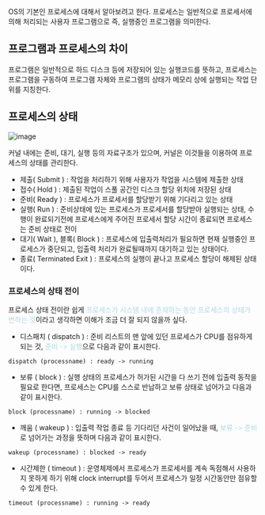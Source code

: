 OS의 기본인 프로세스에 대해서 알아보려고 한다.
프로세스는 일반적으로 프로세서에 의해 처리되는 사용자 프로그램으로 즉, 실행중인 프로그램을 의미한다.

## 프로그램과 프로세스의 차이
프로그램은 일반적으로 하드 디스크 등에 저장되어 있는 실행코드를 뜻하고,
프로세스는 프로그램을 구동하여 프로그램 자체와 프로그램의 상태가 메모리 상에 실행되는 작업 단위를 지칭한다.

## 프로세스의 상태
![image](https://user-images.githubusercontent.com/91667488/180787554-e2792b73-0c97-4b9c-8033-5d1e93b7b430.png)

커널 내에는 준비, 대기, 실행 등의 자료구조가 있으며, 커널은 이것들을 이용하여 프로세스의 상태를 관리한다.
- 제출( Submit ) : 작업을 처리하기 위해 사용자가 작업을 시스템에 제출한 상태
- 접수( Hold ) : 제출된 작업이 스풀 공간인 디스크 할당 위치에 저장된 상태
- 준비( Ready ) : 프로세스가 프로세서를 할당받기 위해 기다리고 있는 상태
- 실행( Run ) : 준비상태에 있는 프로세스가 프로세서를 할당받아 실행되는 상태, 수행이 완료되기전에 프로세스에게 주어진 프로세서 할당 시간이 종료되면 프로세스는 준비 상태로 전이
- 대기( Wait ), 블록( Block ) : 프로세스에 입출력처리가 필요하면 현재 실행중인 프로세스가 중단되고, 입출력 처리가 완료될때까지 대기하고 있는 상태이다.
- 종료( Terminated Exit ) : 프로세스의 실행이 끝나고 프로세스 할당이 해제된 상태이다.
### 프로세스의 상태 전이
프로세스 상태 전이란 쉽게 <span style="color:lightblue">프로세스가 시스템 내에 존재하는 동안 프로세스의 상태가 변하는 것</span>이라고 생각하면 이해가 조금 더 잘 되지 않을까 싶다.
- 디스패치 ( dispatch ) :  준비 리스트의 맨 앞에 있던 프로세스가 CPU를 점유하게 되는 것, <span style="color:lightblue">준비 -> 실행</span>으로 다음과 같이 표시한다.
```
dispatch (processname) : ready -> running
```
- 보류 ( block ) : 실행 상태의 프로세스가 허가된 시간을 다 쓰기 전에 입출력 동작을 필요로 한다면, 프로세스는 CPU를 스스로 반납하고 보류 상태로 넘어가고 다음과 같이 표시한다.
```
block (processname) : running -> blocked
```
- 깨움 ( wakeup ) : 입출력 작업 종료 등 기다리던 사건이 일어났을 때, <span style="color:lightblue">보류 -> 준비</span>로 넘어가는 과정을 뜻하며 다음과 같이 표시한다.
```
wakeup (processname) : blocked -> ready
```
- 시간제한 ( timeout ) : 운영체제에서 프로세스가 프로세서를 계속 독점해서 사용하지 못하게 하기 위해 clock interrupt를 두어서 프로세스가 일정 시간동안만 점유할 수 있게 한다.
```
timeout (processname) : running -> ready
```
